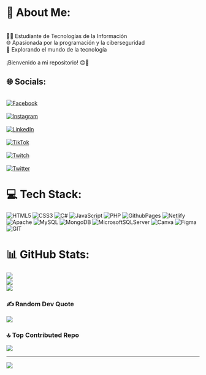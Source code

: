 






# 💫 About Me:
<br>👩‍💻 Estudiante de Tecnologías de la Información<br>🌐 Apasionada por la programación y la ciberseguridad<br>🚀 Explorando el mundo de la tecnología<br><br>¡Bienvenido a mi repositorio! 😊👋<br>


## 🌐 Socials:
<br>[![Facebook](https://img.shields.io/badge/Facebook-%231877F2.svg?logo=Facebook&logoColor=white)]()<br>
<br> [![Instagram](https://img.shields.io/badge/Instagram-%23E4405F.svg?logo=Instagram&logoColor=white)]()<br>
<br>[![LinkedIn](https://img.shields.io/badge/LinkedIn-%230077B5.svg?logo=linkedin&logoColor=white)]()<br> 
<br>[![TikTok](https://img.shields.io/badge/TikTok-%23000000.svg?logo=TikTok&logoColor=white)]()<br>
<br>[![Twitch](https://img.shields.io/badge/Twitch-%239146FF.svg?logo=Twitch&logoColor=white)]()<br> 
<br>[![Twitter](https://img.shields.io/badge/Twitter-%231DA1F2.svg?logo=Twitter&logoColor=white)]() <br>

# 💻 Tech Stack:
![HTML5](https://img.shields.io/badge/html5-%23E34F26.svg?style=for-the-badge&logo=html5&logoColor=white) ![CSS3](https://img.shields.io/badge/css3-%231572B6.svg?style=for-the-badge&logo=css3&logoColor=white) ![C#](https://img.shields.io/badge/c%23-%23239120.svg?style=for-the-badge&logo=c-sharp&logoColor=white) ![JavaScript](https://img.shields.io/badge/javascript-%23323330.svg?style=for-the-badge&logo=javascript&logoColor=%23F7DF1E) ![PHP](https://img.shields.io/badge/php-%23777BB4.svg?style=for-the-badge&logo=php&logoColor=white) ![GithubPages](https://img.shields.io/badge/github%20pages-121013?style=for-the-badge&logo=github&logoColor=white) ![Netlify](https://img.shields.io/badge/netlify-%23000000.svg?style=for-the-badge&logo=netlify&logoColor=#00C7B7) ![Apache](https://img.shields.io/badge/apache-%23D42029.svg?style=for-the-badge&logo=apache&logoColor=white) ![MySQL](https://img.shields.io/badge/mysql-%2300000f.svg?style=for-the-badge&logo=mysql&logoColor=white) ![MongoDB](https://img.shields.io/badge/MongoDB-%234ea94b.svg?style=for-the-badge&logo=mongodb&logoColor=white) ![MicrosoftSQLServer](https://img.shields.io/badge/Microsoft%20SQL%20Server-CC2927?style=for-the-badge&logo=microsoft%20sql%20server&logoColor=white) ![Canva](https://img.shields.io/badge/Canva-%2300C4CC.svg?style=for-the-badge&logo=Canva&logoColor=white) ![Figma](https://img.shields.io/badge/figma-%23F24E1E.svg?style=for-the-badge&logo=figma&logoColor=white) ![GIT](https://img.shields.io/badge/Git-fc6d26?style=for-the-badge&logo=git&logoColor=white)
# 📊 GitHub Stats:
![](https://github-readme-stats.vercel.app/api?username=FERNANDA-VALENCIA&theme=vue&hide_border=false&include_all_commits=false&count_private=false)<br/>
![](https://github-readme-streak-stats.herokuapp.com/?user=FERNANDA-VALENCIA&theme=vue&hide_border=false)<br/>
![](https://github-readme-stats.vercel.app/api/top-langs/?username=FERNANDA-VALENCIA&theme=vue&hide_border=false&include_all_commits=false&count_private=false&layout=compact)

### ✍️ Random Dev Quote
![](https://quotes-github-readme.vercel.app/api?type=horizontal&theme=dark)

### 🔝 Top Contributed Repo
![](https://github-contributor-stats.vercel.app/api?username=FERNANDA-VALENCIA&limit=5&theme=dark&combine_all_yearly_contributions=true)

---
[![](https://visitcount.itsvg.in/api?id=FERNANDA-VALENCIA&icon=7&color=0)](https://visitcount.itsvg.in)

<!-- Proudly created with GPRM ( https://gprm.itsvg.in ) -->
